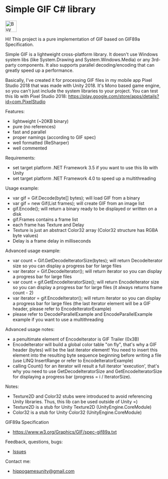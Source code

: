 # Simple GIF C# library

<a href='https://ko-fi.com/S6S5DWU2' target='_blank'><img height='36' style='border:0px;height:36px;' src='https://az743702.vo.msecnd.net/cdn/kofi2.png?v=0' border='0' alt='Buy Me a Coffee at ko-fi.com' /></a>

Hi! This project is a pure implementation of GIF based on GIF89a Specification.

Simple GIF is a lightweight cross-platform library. It doesn't use Windows system libs (like System.Drawing and System.Windows.Media) or any 3rd-party components. It also supports parallel decoding/encoding that can greatly speed up a performance.

Basically, I've created it for processing GIF files in my mobile app Pixel Studio 2018 that was made with Unity 2018. It's Mono based game engine, so you can't just include the system libraries to your project. You can test this lib with Pixel Studio 2018: https://play.google.com/store/apps/details?id=com.PixelStudio

Features:
- lightweight (~20KB binary)
- pure (no references)
- fast and parallel
- proper namings (according to GIF spec)
- well formatted (ReSharper)
- well commented

Requirements:
- set target platform .NET Framework 3.5 if you want to use this lib with Unity
- set target platform .NET Framework 4.0 to speed up a multithreading

Usage example:
- var gif = Gif.Decode(byte[] bytes); will load GIF from a binary
- var gif = new Gif(List<GifFrame> frames); will create GIF from an image list
- gif.Encode(); will return a binary ready to be displayed or written on a disk
- gif.Frames contains a frame list
- each frame has Texture and Delay
- Texture is just an abstract Color32 array (Color32 structure has RGBA byte values)
- Delay is a frame delay in milliseconds

Advanced usage example:
- var count = Gif.GetDecodeIteratorSize(bytes); will return DecodeIterator size so you can display a progress bar for large files
- var iterator = Gif.DecodeIterator(); will return iterator so you can display a progress bar for large files
- var count = gif.GetEncodeIteratorSize(); will return EncodeIterator size so you can display a progress bar for large files (it always returns frame count - 2)
- var iterator = gif.EncodeIterator(); will return iterator so you can display a progress bar for large files (the last iterator element will be a GIF header, please refer to EncodeIteratorExample)
- please refer to DecodeParallelExample and EncodeParallelExample example if you want to use a multithreading

Advanced usage notes:
- a penultimate element of EncodeIterator is GIF Trailer (0x3B)
- EncodeIterator will build a global color table "on fly", that's why a GIF header (bytes) will be the last iterator element! You need to insert this element into the resulting byte sequence beginning before writing a file (use LINQ InsertRange or refer to EncodeIteratorExample)
- calling Count() for an iterator will result a full iterator 'execution', that's why you need to use GetDecodeIteratorSize and GetEncodeIteratorSize for displaying a progress bar (progress = i / IteratorSize).

Notes:
- Texture2D and Color32 stubs were introduced to avoid referencing Unity libraries. Thus, this lib can be used outside of Unity =)
- Texture2D is a stub for Unity Texture2D (UnityEngine.CoreModule)
- Color32 is a stub for Unity Color32 (UnityEngine.CoreModule)

GIF89a Specification
- https://www.w3.org/Graphics/GIF/spec-gif89a.txt

Feedback, questions, bugs:
- <a href="https://github.com/hippogamesunity/SimpleGif/issues">Issues</a>

Contact me:
- hippogamesunity@gmail.com
